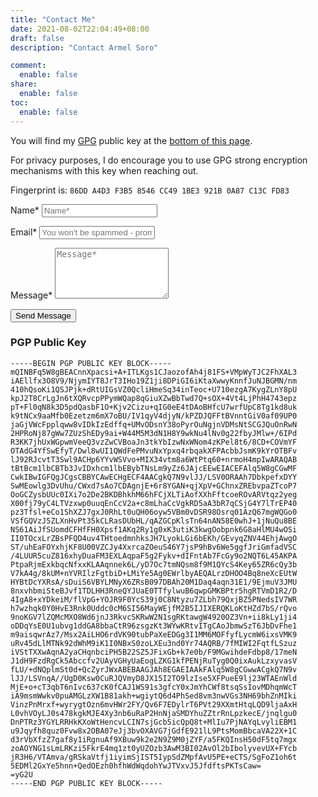 ```yaml
---
title: "Contact Me"
date: 2021-08-02T22:04:49+08:00
draft: false
description: "Contact Armel Soro"

comment:
  enable: false
share:
  enable: false
toc:
  enable: false
---
```


<link rel="stylesheet" href="../css/form.css">

You will find my [GPG](http://en.wikipedia.org/wiki/GNU_Privacy_Guard) public key at the [bottom of this page](#pgp-public-key).

For privacy purposes, I do encourage you to use GPG strong encryption mechanisms with this key when reaching out.

Fingerprint is: `86DD A4D3 F3B5 8546 CC49 1BE3 921B 0A87 C13C FD83`


<script type="text/javascript">var submitted=false;</script>
<iframe name="hidden_iframe" id="hidden_iframe" style="display:none;" onload="if(submitted) {window.location='/contact/thank-you';}"></iframe>

<form action="https://docs.google.com/forms/u/1/d/e/1FAIpQLScaXROCV8vXYU-bmeuBGi08Vy-9sjn5BvOY09EG_v0VG5BkbQ/formResponse" method="post" target="hidden_iframe" onsubmit="submitted=true">
  <label>Name*</label>
    <input type="text" placeholder="Name*" class="form-input" name="entry.1812645562" required>

  <label>Email*</label>
    <input type="email" placeholder="You won't be spammed - promised!" class="form-input" name="entry.1770591934" required>

   <label>Message*</label>
    <textarea rows="5" placeholder="Message*" class="form-input" name="entry.524018395" required></textarea>

   <button type="submit">Send Message</button>
</form>


### PGP Public Key

```
-----BEGIN PGP PUBLIC KEY BLOCK-----
mQINBFq5W8gBEACnnXpacsi+A+ITLKgs1CJaozofAh4j81FS+VMpWyTJC2FhXAL3
iAEllfx3O8V9/NjymIYT8JrT3IHo19Z1ji8DPiGI6iKtaXwwyKnnfJuNJBGMN/nm
410hQsoKi1QSJPjk+dRtUIGsVZ0QcliHmeSq34inTeoc+U710ezgA7KygZLnY8pU
kpJ2T8CrLgJn6tXQRvcpPPymWQap8qGiuXZwBbTwd7Q+sOX+4Vt4LjPhH4743epz
pT+Fl0qN8k3D5pdQasbF1O+Kjv2Cizu+qIG0eE4tDAoBHfcU7wrfUpC8Tg1kd8uk
k9tNCx9aaMfb0Ezetzm6mX7oBU/IV1qyV4djyN/kPZDJQFFtBVnntGiV0af09UP0
jaGjVWcFpplqww8vIDkIzEdffq+UMvODsnY38oPyrOuNgjnVDMsNtSCGJQuOnRwN
2HPRoNj87gWw7ZUzShEDy9ai+W44M5M3dN1H8Y9wkNu4lNv0g22fbyJMlw+/6IPd
R3KK7jhUxWGpwmVeeQ3vzZwCVBoaJn3tkYbIzwNxWNom4zKPel8t6/8CD+COVmYF
OTAdG4YfSwEfyT/Dwl8wUI1QWdFePMvuNxYpxq4rbqakXFPAcbbJsmK9kYrOTBFv
lJ92RJcvtT3Swl9ACHp6YYvWSVvo+MIX34vtm8a6WtPtq60+nrmoH4mpIwARAQAB
tBtBcm1lbCBTb3JvIDxhcm1lbEBybTNsLm9yZz6JAjcEEwEIACEFAlq5W8gCGwMF
CwkIBwIGFQgJCgsCBBYCAwECHgECF4AACgkQ7N9vlJJ/LSV0ORAAh7DbkpefxDYY
SwMEowlg3DvUhu/CWxd7sAo7CDAgnjE+6r8YGAN+qjXpV+GChnxZREbvpaZTcoP7
OoGCZysbUUc0IXi7o2De2BKDBhkhM66hFCjXLTiAofXXhFftcoeROvARVtqz2yeg
X00fj79yC4LTVzxwp0uuqEnCcV2a+c8mLhaCcVgkRD5aA3bR7qCSjG4Y7lTrEP40
pz3Tfsl+eCo1ShXZJ7gxJ0RhLt0uQH06oyw5VBm0vDSR98Osrq01AzQ67mgWQGo0
VSfGQVzJ5ZLXnHvPt35kCLRasDUbHL/qAZGCpKlsTn64nAN58E0whJ+1jNuQu8BE
NS61AiJfSUomdCFHfFH0Xpsf1AKq2Ry1g0xK3utiK3kwgOobpnk6G8aHlMU4wOSi
II0TOcxLrZBsPFQD4uv4THtoedmnhksJH7LyokLGi6bEKh/GEvyqZNV44EhjAwgO
ST/uhEaFOYxhjKF8U00VZCJy4XxrcaZOeuS46Y7jsP9hBv6We5ggfJriGmfadVSC
/4LUUR5cuZ816xhyDuaFM3EXLAqpaF5g2Fykv+dIFntAb7FcGy9o2NQT6L45AKPA
PtpaRjmExkbqcNfxxKLAAqnnek6L/yD7Oc7tmNQsm8f9M1QYcS4Key65ZR6cQy3b
V7kA4g/8kUM+nYVRIlzFgtbiD+LMiYe5Ag0EWrlbyAEQALrzDHOO4Bq8neXcEUtW
HYBtDcYXRsA/sDuiS6VBYLMNyX6ZRsB097DBAh20M1Daq4aqn31E1/9EjmuV3JMU
8nxvhbmiSteBJvf1TDLHH3RneQYJUaE0TTfylwuB6qwpGMKBPtr5hgRTVmD1R2/D
4IgA8+xYDkeiM/flVpG+YOJR9F0YcS39j0C8Ntyzu7ZLbh79QxjBZ5PNedsIV7WR
h7wzhqk0Y0HvE3Rnk0Uddc0cM6SI56MayWEjfM2B5IJIXERQKLoKtHZd7bS/rQvo
9noKGV7lZQMcMXO8Wd6jnJ3RkvcSKRwW2N1sgRKtawgW4920OZ3Vn+ii8kLy1ji4
oDDqYsE0U1ubvg1ddGA8bbaCtR96zsgzKt3WYwKRtvITgCAoJbmwSzT6JbDvFhe1
m9aisqwrAz7/Msx2AiLHO6rdVK90tubPaXeEDGg3I1MM6MOFfyfLycmW6ixsVMK9
uRv45dLlMTNk92dWhM9iK1I0NBxS0zoLXEu3nd0Yr74AQRB/7fMIWI2FqtfLSzuz
iVStTXXwAqnA2yaCHqnbciPH5B22SZ5JFixGb+k7e0b/F9MGwihdeFdbp8/17meN
J1dH9FzdRgCk5Abccfv2UAyVGHyUaEogLZKG1kfPENjRuTyg0Q0ixAukLzxyvasV
fLU/+dNQplmSt0d+QcZyrJWxABEBAAGJAh8EGAEIAAkFAlq5W8gCGwwACgkQ7N9v
lJJ/LSVnqA//UgD0Ksw0CuRJQVmyD8JX15I2TO9lzIse5XFPueE9lj23WTAEnWld
MjE+o+cT3qbT6nIvc637cK0fCAJ1WS91s3gfcY0xJmYhCWf8tsqSsIovMDhqmWcT
iA9msmWwkv0puAMGLzXW1B81akh+wgiytQ6d4PhSed8vm3nwVGs3NH69bhZnMIki
VinzPnMrxf+wyrygtOzn6mvHWr2FY/Qv6F7EDylrT6PVt29XXmtHtqLQD9ljaAxH
L0vhVOyLJ0s478kgkMJE4Xy3nb6uRaP2HnNjaSMDYhuZZtrRnLpzkecE/jnqlgu0
DnPTRz3YGYLRRHkKXoWtHencvLCIN7sjGcb5icQpQ8t+MlIu7PjNAYqLvyliEBM1
u9Jqyfh8quz0Fvw8x2OBA07eJj3bvOXAVG7jGdfE921lL9PtsMomBbcaVA22X+1C
d3rVbXfzZ7gaf8y1iRgnuAf9XBuw9k2e2N9Z9M0jZYF/a5FKQInsH50dF5tq7mgx
zoAOYNG1sLmLRKzi5FkrE4mq1zt0yUZOzb3AwM3BI02AvOl2bIbolyvevUX+FYcb
jR3H6/VTAmva/gRSkaVtfj1iyimSjIST5IypSdZMpfAvU5PE+eCTS/SgFoZ1oh6t
5EDMl2GxYe5hnn+QedOEzh0hfhWdWqdohYwJTVxvJ5JfdftsPKTsCaw=
=yG2U
-----END PGP PUBLIC KEY BLOCK-----
```
